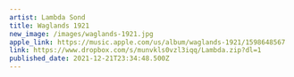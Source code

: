```yaml
---
artist: Lambda Sond
title: Waglands 1921
new_image: /images/waglands-1921.jpg
apple_link: https://music.apple.com/us/album/waglands-1921/1598648567
link: https://www.dropbox.com/s/munvkls0vzl3iqq/Lambda.zip?dl=1
published_date: 2021-12-21T23:34:48.500Z
---
```

